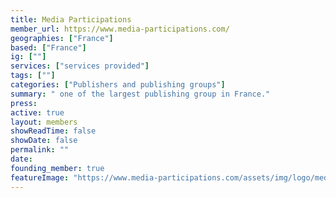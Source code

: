 ```yaml
---
title: Media Participations
member_url: https://www.media-participations.com/
geographies: ["France"]
based: ["France"]
ig: [""] 
services: ["services provided"] 
tags: [""]
categories: ["Publishers and publishing groups"]
summary: " one of the largest publishing group in France."
press:
active: true
layout: members
showReadTime: false
showDate: false
permalink: ""
date: 
founding_member: true
featureImage: "https://www.media-participations.com/assets/img/logo/mediaparticipation.jpg"
---
```

